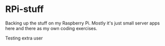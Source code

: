 # RPi-stuff
Backing up the stuff on my Raspberry Pi. Mostly it's just small server apps here and there as my own coding exercises.

Testing extra user
